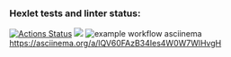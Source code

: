 ### Hexlet tests and linter status:
[![Actions Status](https://github.com/ShadeOfFire/python-project-lvl1/workflows/hexlet-check/badge.svg)](https://github.com/ShadeOfFire/python-project-lvl1/actions)
<a href="https://codeclimate.com/github/codeclimate/codeclimate/maintainability"><img src="https://api.codeclimate.com/v1/badges/a99a88d28ad37a79dbf6/maintainability" /></a>
![example workflow](https://github.com/ShadeOfFire/python-project-lvl1/actions/workflows/linter.yml/badge.svg)
asciinema https://asciinema.org/a/lQV60FAzB34Ies4W0W7WlHvgH
